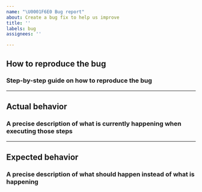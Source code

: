 ```yaml
---
name: "\U0001F6E0 Bug report"
about: Create a bug fix to help us improve
title: ''
labels: bug
assignees: ''

---
```


## How to reproduce the bug
### Step-by-step guide on how to reproduce the bug

***
## Actual behavior
### A precise description of what is currently happening when executing those steps

***
## Expected behavior
### A precise description of what should happen instead of what is happening
